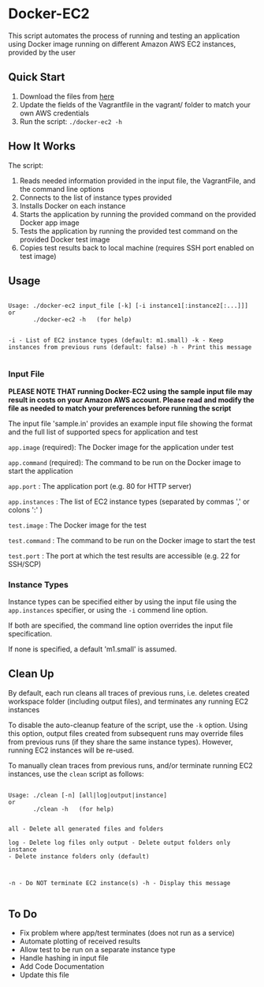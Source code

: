 <h1>Docker-EC2</h1>

<p>This script automates the process of running and testing an application using Docker image running on different Amazon AWS EC2 instances, provided by the user</p> 

<h2>Quick Start</h2>
<ol>
<li>Download the files from <a href="https://github.com/amrabed/docker-ec2.git">here </a> </li>

<li>Update the fields of the Vagrantfile in the vagrant/ folder to match your own AWS credentials</li>

<li>Run the script: <code>./docker-ec2 -h</code></li>
</ol>

<h2>How It Works</h2>
<p>The script:
<ol>
<li> Reads needed information provided in the input file, the VagrantFile, and the command line options</li>
<li>Connects to the list of instance types provided</li>
<li>Installs Docker on each instance</li>
<li>Starts the application by running the provided command on the provided Docker app image</li>
<li>Tests the application by running the provided test command on the provided Docker test image</li>
<li>Copies test results back to local machine (requires SSH port enabled on test image)</li>
</ol>

<h2>Usage</h2>
<pre><code>
Usage: ./docker-ec2 input_file [-k] [-i instance1[:instance2[:...]]]
or
       ./docker-ec2 -h   (for help)

  -i    - List of EC2 instance types (default: m1.small)
  -k    - Keep instances from previous runs (default: false)
  -h    - Print this message
</code></pre>

<h3>Input File</h3>
<p><b>PLEASE NOTE THAT running Docker-EC2 using the sample input file may result in costs on your Amazon AWS account. Please read and modify the file as needed to match your preferences before running the script</b></p>
<p>The input file 'sample.in' provides an example input file showing the format and the full list of supported specs for application and test</p>
<p><code>app.image</code> (required): The Docker image for the application under test</p>
<p><code>app.command</code> (required): The command to be run on the Docker image to start the application</p>
<p><code>app.port</code> : The application port (e.g. 80 for HTTP server)</p>
<p><code>app.instances</code> :  The list of EC2 instance types (separated by commas ',' or colons ':' )</p>

<p><code>test.image</code> :  The Docker image for the test</p>
<p><code>test.command</code> : The command to be run on the Docker image to start the test</p>
<p><code>test.port</code> : The port at which the test results are accessible (e.g. 22 for SSH/SCP)</p>

<h3>Instance Types</h3>
<p>Instance types can be specified either by using the input file using the <code>app.instances</code> specifier, or using the <code>-i</code> commend line option.</p>
<p>If both are specified, the command line option overrides the input file specification.</p>
<p>If none is specified, a default 'm1.small' is assumed.</p>

<h2>Clean Up</h2>
<p>By default, each run cleans all traces of previous runs, i.e. deletes created workspace folder (including output files), and terminates any running EC2 instances</p>
<p>To disable the auto-cleanup feature of the script, use the <code>-k</code> option. Using this option, output files created from subsequent runs may override files from previous runs (if they share the same instance types). However, running EC2 instances will be re-used.</p>
<p>To manually clean traces from previous runs, and/or terminate running EC2 instances, use the <code>clean</code> script as follows:
<pre><code>
Usage: ./clean [-n] [all|log|output|instance]
or
       ./clean -h   (for help)

  all   	- Delete all generated files and folders  
  log		- Delete log files only
  output	- Delete output folders only
  instance	- Delete instance folders only (default)

  -n    	- Do NOT terminate EC2 instance(s)
  -h		- Display this message
</code></pre>

<h2>To Do</h2>
<ul>
<li>Fix problem where app/test terminates (does not run as a service)</li>
<li>Automate plotting of received results</li>
<li>Allow test to be run on a separate instance type</li>
<li>Handle hashing in input file</li>
<li>Add Code Documentation</li>
<li>Update this file</li>
</ul>

